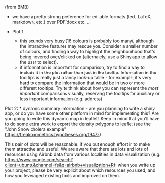 (from BMB)

* we have a pretty strong preference for editable formats (text, LaTeX, markdown, etc.) over PDF/docx etc. ...

* Plot 1
    *  this sounds very busy (16 colours is probably too many), although the interactive features may rescue you. Consider a smaller number of colours, and finding a way to highlight the neighbourhood that's being hovered over/clicked on (alternately, use a Shiny app to allow the user to select).
	* if information is important for comparison, try to find a way to include it in the plot rather than just in the tooltip. Information in the tooltips is really just a fancy look-up table - for example, it's very hard to compare the information that would be in two or more different tooltips. Try to think about how you can represent the *most important* comparisons visually, reserving the tooltips for auxiliary or less important information (e.g. address)

Plot 2:
	* dynamic summary information - are you planning to write a shiny app, or do you have some other platform in mind for implementing this?  Are you going to write this dynamic map in leaflet?  Keep in mind that you'll have to do some extra work to export the density polygons to leaflet (see the "John Snow cholera example" https://freakonometrics.hypotheses.org/19473)
	
This pair of plots will be reasonable, if you put enough effort in to make them attractive and useful. We are aware that there are lots and lots of resources using Airbnb data from various localities in data visualization (e.g. https://www.google.com/search?client=ubuntu&channel=fs&q=airbnb+visualization+R): when you write up your project, please be very explicit about which resources you used, and how you leveraged existing tools and improved on them.



	

